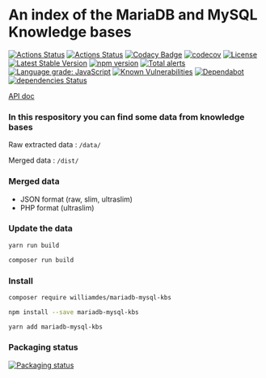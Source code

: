 # An index of the MariaDB and MySQL Knowledge bases

[![Actions Status](https://github.com/williamdes/mariadb-mysql-kbs/workflows/Run%20tests/badge.svg)](https://github.com/williamdes/mariadb-mysql-kbs/actions)
[![Actions Status](https://github.com/williamdes/mariadb-mysql-kbs/workflows/Lint%20and%20analyse%20files/badge.svg)](https://github.com/williamdes/mariadb-mysql-kbs/actions)
[![Codacy Badge](https://api.codacy.com/project/badge/Grade/e89ffd4b2c8a4f14ae98c282c8934f31)](https://www.codacy.com/app/williamdes/mariadb-mysql-kbs?utm_source=github.com&amp;utm_medium=referral&amp;utm_content=williamdes/mariadb-mysql-kbs&amp;utm_campaign=Badge_Grade)
[![codecov](https://codecov.io/gh/williamdes/mariadb-mysql-kbs/branch/master/graph/badge.svg)](https://codecov.io/gh/williamdes/mariadb-mysql-kbs)
[![License](https://poser.pugx.org/williamdes/mariadb-mysql-kbs/license)](https://packagist.org/packages/williamdes/mariadb-mysql-kbs)
[![Latest Stable Version](https://poser.pugx.org/williamdes/mariadb-mysql-kbs/v/stable)](https://packagist.org/packages/williamdes/mariadb-mysql-kbs)
[![npm version](https://badge.fury.io/js/mariadb-mysql-kbs.svg)](https://badge.fury.io/js/mariadb-mysql-kbs)
[![Total alerts](https://img.shields.io/lgtm/alerts/g/williamdes/mariadb-mysql-kbs.svg?logo=lgtm&logoWidth=18)](https://lgtm.com/projects/g/williamdes/mariadb-mysql-kbs/alerts/)
[![Language grade: JavaScript](https://img.shields.io/lgtm/grade/javascript/g/williamdes/mariadb-mysql-kbs.svg?logo=lgtm&logoWidth=18)](https://lgtm.com/projects/g/williamdes/mariadb-mysql-kbs/context:javascript)
[![Known Vulnerabilities](https://snyk.io/test/github/williamdes/mariadb-mysql-kbs/badge.svg)](https://snyk.io/test/github/williamdes/mariadb-mysql-kbs)
[![Dependabot](https://badgen.net/badge/Dependabot/enabled/green?icon=dependabot)](https://dependabot.com/)
[![dependencies Status](https://david-dm.org/williamdes/mariadb-mysql-kbs/status.svg)](https://david-dm.org/williamdes/mariadb-mysql-kbs)

[API doc](https://williamdes.github.io/mariadb-mysql-kbs/Williamdes/MariaDBMySQLKBS.html)

### In this respository you can find some data from knowledge bases

Raw extracted data : `/data/`

Merged data : `/dist/`

### Merged data
- JSON format (raw, slim, ultraslim)
- PHP format (ultraslim)

### Update the data

```bash
yarn run build
```

```bash
composer run build
```

### Install

```bash
composer require williamdes/mariadb-mysql-kbs
```

```bash
npm install --save mariadb-mysql-kbs
```

```bash
yarn add mariadb-mysql-kbs
```

### Packaging status

[![Packaging status](https://repology.org/badge/vertical-allrepos/php:williamdes-mariadb-mysql-kbs.svg)](https://repology.org/project/php:williamdes-mariadb-mysql-kbs/versions)
